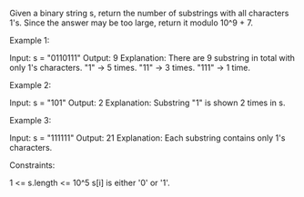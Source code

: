Given a binary string s, return the number of substrings with all characters
1's. Since the answer may be too large, return it modulo 10^9 + 7.


Example 1:


Input: s = "0110111"
Output: 9
Explanation: There are 9 substring in total with only 1's characters.
"1" -> 5 times.
"11" -> 3 times.
"111" -> 1 time.

Example 2:


Input: s = "101"
Output: 2
Explanation: Substring "1" is shown 2 times in s.


Example 3:


Input: s = "111111"
Output: 21
Explanation: Each substring contains only 1's characters.



Constraints:


1 <= s.length <= 10^5
s[i] is either '0' or '1'.




